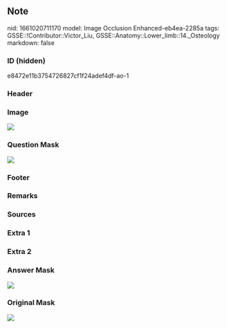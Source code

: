## Note
nid: 1661020711170
model: Image Occlusion Enhanced-eb4ea-2285a
tags: GSSE::!Contributor::Victor_Liu, GSSE::Anatomy::Lower_limb::14._Osteology
markdown: false

### ID (hidden)
e8472e11b3754726827cf1f24adef4df-ao-1

### Header


### Image
<img src="tmpoq_04xdm.png">

### Question Mask
<img src="e8472e11b3754726827cf1f24adef4df-ao-1-Q.svg">

### Footer


### Remarks


### Sources


### Extra 1


### Extra 2


### Answer Mask
<img src="e8472e11b3754726827cf1f24adef4df-ao-1-A.svg">

### Original Mask
<img src="e8472e11b3754726827cf1f24adef4df-ao-O.svg">
